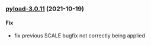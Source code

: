 
<a name="pyload-3.0.11"></a>
### [pyload-3.0.11](https://github.com/truecharts/apps/compare/pyload-3.0.10...pyload-3.0.11) (2021-10-19)

#### Fix

* fix previous SCALE bugfix not correctly being applied

